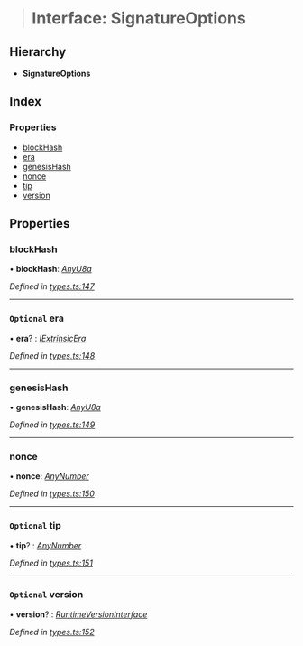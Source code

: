 > # Interface: SignatureOptions

## Hierarchy

* **SignatureOptions**

## Index

### Properties

* [blockHash](_types_.signatureoptions.md#blockhash)
* [era](_types_.signatureoptions.md#optional-era)
* [genesisHash](_types_.signatureoptions.md#genesishash)
* [nonce](_types_.signatureoptions.md#nonce)
* [tip](_types_.signatureoptions.md#optional-tip)
* [version](_types_.signatureoptions.md#optional-version)

## Properties

###  blockHash

• **blockHash**: *[AnyU8a](../modules/_types_.md#anyu8a)*

*Defined in [types.ts:147](https://github.com/polkadot-js/api/blob/4115b8a/packages/types/src/types.ts#L147)*

___

### `Optional` era

• **era**? : *[IExtrinsicEra](_types_.iextrinsicera.md)*

*Defined in [types.ts:148](https://github.com/polkadot-js/api/blob/4115b8a/packages/types/src/types.ts#L148)*

___

###  genesisHash

• **genesisHash**: *[AnyU8a](../modules/_types_.md#anyu8a)*

*Defined in [types.ts:149](https://github.com/polkadot-js/api/blob/4115b8a/packages/types/src/types.ts#L149)*

___

###  nonce

• **nonce**: *[AnyNumber](../modules/_types_.md#anynumber)*

*Defined in [types.ts:150](https://github.com/polkadot-js/api/blob/4115b8a/packages/types/src/types.ts#L150)*

___

### `Optional` tip

• **tip**? : *[AnyNumber](../modules/_types_.md#anynumber)*

*Defined in [types.ts:151](https://github.com/polkadot-js/api/blob/4115b8a/packages/types/src/types.ts#L151)*

___

### `Optional` version

• **version**? : *[RuntimeVersionInterface](_types_.runtimeversioninterface.md)*

*Defined in [types.ts:152](https://github.com/polkadot-js/api/blob/4115b8a/packages/types/src/types.ts#L152)*